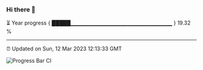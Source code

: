 ### Hi there 👋

⏳ Year progress { █████▁▁▁▁▁▁▁▁▁▁▁▁▁▁▁▁▁▁▁▁▁▁▁▁▁ } 19.32 %

---

⏰ Updated on Sun, 12 Mar 2023 12:13:33 GMT

![Progress Bar CI](https://github.com/Shyam-Makwana/GitHub-Actions-Demo/workflows/Progress%20Bar%20CI/badge.svg)
